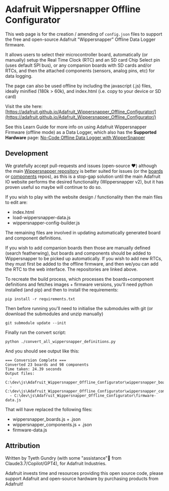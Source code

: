 # Adafruit Wippersnapper Offline Configurator
This web page is for the creation / amending of `config.json` files to support the free and open-source Adafruit "Wippersnapper" Offline Data Logger firmware.

It allows users to select their microcontroller board, automatically (or manually) setup the Real Time Clock (RTC) and an SD card Chip Select pin (uses default SPI bus), or any companion boards with SD cards and/or RTCs, and then the attached components (sensors, analog pins, etc) for data logging.

The page can also be used offline by including the javascript (.js) files, ideally minified (180k > 60k), and index.html (i.e. copy to your device or SD card)


Visit the site here:
[https://adafruit.github.io/Adafruit_Wippersnapper_Offline_Configurator/](https://adafruit.github.io/Adafruit_Wippersnapper_Offline_Configurator/)

See this Learn Guide for more info on using Adafruit Wippersnapper Firmware (offline mode) as a Data Logger, which also has the **Supported Hardware** page:
[No-Code Offline Data Logger with WipperSnapper](https://learn.adafruit.com/no-code-offline-data-logging-with-wippersnapper/)

## Development
We gratefully accept pull-requests and issues (open-source ❤️) although the main [Wippersnapper repository](https://github.com/adafruit/Adafruit_Wippersnapper_Arduino/issues) is better suited for issues (or the [boards](https://github.com/adafruit/Wippersnapper_Boards) or [components](https://github.com/adafruit/Wippersnapper_Components) repos), as this is a stop-gap solution until the main Adafruit IO website performs the desired functionality (Wippersnapper v2), but it has proven useful so maybe will continue to do so.

If you wish to play with the website design / functionality then the main files to edit are:
* index.html
* load-wippersnapper-data.js
* wippersnapper-config-builder.js

The remaining files are involved in updating automatically generated board and component definitions.

If you wish to add companion boards then those are manually defined (search featherwing), but boards and components should be added to Wippersnapper to be picked up automatically.
If you wish to add new RTCs, they must first be added to the offline firmware, and then we/you can add the RTC to the web interface. The repositories are linked above.

To recreate the build process, which processes the boards+component definitions and fetches images + firmware versions, you'll need python installed (and pip) and then to install the requirements:
```shell
pip install -r requirements.txt
```
Then before running you'll need to initialise the submodules with git (or download the submodules and unzip manually)
```shell
git submodule update --init
```

Finally run the convert script:
```shell
python ./convert_all_wippersnapper_definitions.py
```

And you should see output like this:
```
=== Conversion Complete ===
Converted 23 boards and 98 components
Time taken: 24.39 seconds
Output files:
  - C:\dev\js\Adafruit_Wippersnapper_Offline_Configurator\wippersnapper_boards.json
  - C:\dev\js\Adafruit_Wippersnapper_Offline_Configurator\wippersnapper_components.json
  - C:\dev\js\Adafruit_Wippersnapper_Offline_Configurator\firmware-data.js
```

That will have replaced the following files:
* wippersnapper_boards.js + .json
* wippersnapper_components.js + .json
* firmware-data.js


## Attribution
Written by Tyeth Gundry (with some "assistance"🤦 from Claude3.7/Copilot/GPT4), for Adafruit Industries.

Adafruit invests time and resources providing this open source code,
please support Adafruit and open-source hardware by purchasing
products from Adafruit!
